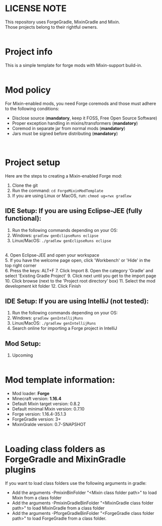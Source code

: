 # LICENSE NOTE
This repository uses ForgeGradle, MixinGradle and Mixin.<br/>
Those projects belong to their rightful owners.<br/>
<br/>

# Project info
This is a simple template for forge mods with Mixin-support build-in.<br/>
<br/>

# Mod policy
For Mixin-enabled mods, you need Forge coremods and those must adhere to the following conditions:
- Disclose source (**mandatory**, keep it FOSS, Free Open Source Software)
- Proper exception handling in mixins/transformers (**mandatory**)
- Coremod in separate jar from normal mods (**mandatory**)
- Jars must be signed before distributing (**mandatory**)<br/>
<br/>

# Project setup
Here are the steps to creating a Mixin-enabled Forge mod:
1. Clone the git
2. Run the command: `cd ForgeMixinModTemplate`
3. If you are using Linux or MacOS, run: `chmod ug=rwx gradlew`

## IDE Setup: If you are using Eclipse-JEE (fully functional):
1. Run the following commands depending on your OS:<br/>
2. Windows: `gradlew genEclipseRuns eclipse`<br/>
3. Linux/MacOS: `./gradlew genEclipseRuns eclipse`<br/>
<br/>
4. Open Eclipse-JEE and open your workspace<br/>
5. If you have the welcome page open, click 'Workbench' or 'Hide' in the top right corner<br/>
6. Press the keys: ALT+F
7. Click Import
8. Open the category 'Gradle' and select 'Existing Gradle Project'
9. Click next until you get to the import page
10. Click browse (next to the 'Project root directory' box)
11. Select the mod development kit folder
12. Click Finish

## IDE Setup: If you are using IntelliJ (not tested):
1. Run the following commands depending on your OS:<br/>
2. Windows: `gradlew genIntellijRuns`<br/>
3. Linux/MacOS: `./gradlew genIntellijRuns`<br/>
4. Search online for importing a Forge project in IntelliJ

## Mod Setup:
1. Upcoming
<br/><br/>

# Mod template information:
- Mod loader: **Forge**
- Minecraft version: **1.16.4**
- Default Mixin target version: 0.8.2
- Default minimal Mixin version: 0.7.10
- Forge version: 1.16.4-35.1.3
- ForgeGradle version: 3+
- MixinGralde version: 0.7-SNAPSHOT
<br/><br/>

# Loading class folders as ForgeGradle and MixinGradle plugins 
If you want to load class folders use the following arguments in gradle:
- Add the arguments -PmixinBinFolder "\<Mixin class folder path\>" to load Mixin from a class folder<br/>
- Add the arguments -PmixinGradleBinFolder "\<MixinGradle class folder path\>" to load MixinGradle from a class folder<br/>
- Add the arguments -PforgeGradleBinFolder "\<ForgeGradle class folder path\>" to load ForgeGradle from a class folder.
